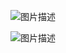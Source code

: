 
 ![图片描述](https://doc.shiyanlou.com/courses/3781/labs/2887770/uid1190679-20241008-1728358706585) 



 ![图片描述](https://doc.shiyanlou.com/courses/3781/labs/2887770/uid1190679-20241008-1728387241754) 
